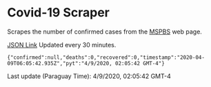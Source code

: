 # Covid-19 Scraper

Scrapes the number of confirmed cases from the [MSPBS](https://www.mspbs.gov.py/covid-19.php) web page.

[JSON Link](https://jmayalag.github.io/covid19-scrape/cases.json)
Updated every 30 minutes.
```
{"confirmed":null,"deaths":0,"recovered":0,"timestamp":"2020-04-09T06:05:42.935Z","pyt":"4/9/2020, 02:05:42 GMT-4"}
```
Last update (Paraguay Time): 4/9/2020, 02:05:42 GMT-4